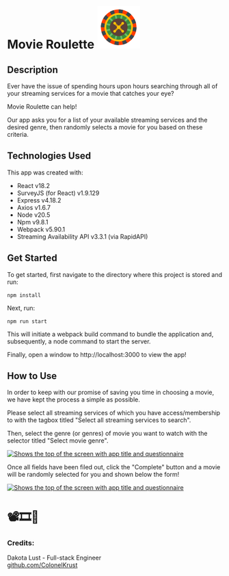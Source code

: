 # Movie Roulette ![alt text](images/rouletteWheel.png)

## Description

Ever have the issue of spending hours upon hours searching through all of your streaming services for a movie that catches your eye?

Movie Roulette can help!

Our app asks you for a list of your available streaming services and the desired genre, then randomly selects a movie for you based on these criteria.

## Technologies Used

This app was created with:

- React v18.2
- SurveyJS (for React) v1.9.129
- Express v4.18.2
- Axios v1.6.7
- Node v20.5
- Npm v9.8.1
- Webpack v5.90.1
- Streaming Availability API v3.3.1 (via RapidAPI)

## Get Started

To get started, first navigate to the directory where this project is stored and run:

```
npm install
```

Next, run:

```
npm run start
```

This will initiate a webpack build command to bundle the application and, subsequently, a node command to start the server.

Finally, open a window to http://localhost:3000 to view the app!

## How to Use

In order to keep with our promise of saving you time in choosing a movie, we have kept the process a simple as possible.

Please select all streaming services of which you have access/membership to with the tagbox titled "Select all streaming services to search".

Then, select the genre (or genres) of movie you want to watch with the selector titled "Select movie genre".

[<image src='./images/titleAndQuestionnaire.png' alt='Shows the top of the screen with app title and questionnaire' width=500px>](./images/titleAndQuestionnaire.png)

Once all fields have been filed out, click the "Complete" button and a movie will be randomly selected for you and shown below the form!

[<image src='./images/randomMovie.png' alt='Shows the top of the screen with app title and questionnaire' width=500px>](./images/randomMovie.png)

# 📽️🎞🍿

### Credits:

Dakota Lust - Full-stack Engineer\
[github.com/ColonelKrust](https://github.com/ColonelKrust)